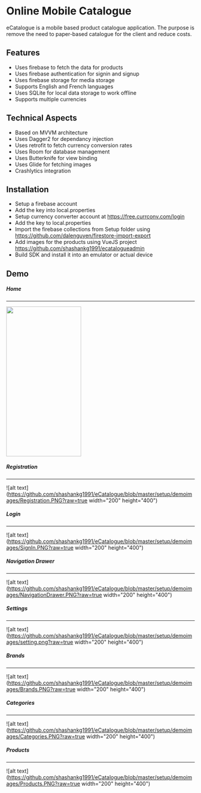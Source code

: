 # Online Mobile Catalogue

eCatalogue is a mobile based product catalogue application. The purpose is remove the need to paper-based catalogue for the client and reduce costs.

## Features
  - Uses firebase to fetch the data for products
  - Uses firebase authentication for signin and signup
  - Uses firebase storage for media storage
  - Supports English and French languages
  - Uses SQLite for local data storage to work offline
  - Supports multiple currencies

## Technical Aspects
  - Based on MVVM architecture
  - Uses Dagger2 for dependancy injection
  - Uses retrofit to fetch currency conversion rates
  - Uses Room for database management
  - Uses Butterknife for view binding
  - Uses Glide for fetching images
  - Crashlytics integration

## Installation
  - Setup a firebase account
  - Add the key into local.properties
  - Setup currency converter account at https://free.currconv.com/login
  - Add the key to local.properties
  - Import the firebase collections from Setup folder using https://github.com/dalenguyen/firestore-import-export
  - Add images for the products using VueJS project https://github.com/shashankg1991/ecatalogueadmin
  - Build SDK and install it into an emulator or actual device
 
## Demo
##### Home
------
<img src= "https://github.com/shashankg1991/eCatalogue/blob/master/setup/demoimages/Home.PNG?raw=true" width="200" height="400">

##### Registration
------
![alt text](https://github.com/shashankg1991/eCatalogue/blob/master/setup/demoimages/Registration.PNG?raw=true width="200" height="400")

##### Login
------
![alt text](https://github.com/shashankg1991/eCatalogue/blob/master/setup/demoimages/SignIn.PNG?raw=true width="200" height="400")

##### Navigation Drawer
------
![alt text](https://github.com/shashankg1991/eCatalogue/blob/master/setup/demoimages/NavigationDrawer.PNG?raw=true width="200" height="400")

##### Settings
------
![alt text](https://github.com/shashankg1991/eCatalogue/blob/master/setup/demoimages/setting.png?raw=true width="200" height="400")

##### Brands
------
![alt text](https://github.com/shashankg1991/eCatalogue/blob/master/setup/demoimages/Brands.PNG?raw=true width="200" height="400")

##### Categories
------
![alt text](https://github.com/shashankg1991/eCatalogue/blob/master/setup/demoimages/Categories.PNG?raw=true width="200" height="400")

##### Products
------
![alt text](https://github.com/shashankg1991/eCatalogue/blob/master/setup/demoimages/Products.PNG?raw=true width="200" height="400")
  

 
  


